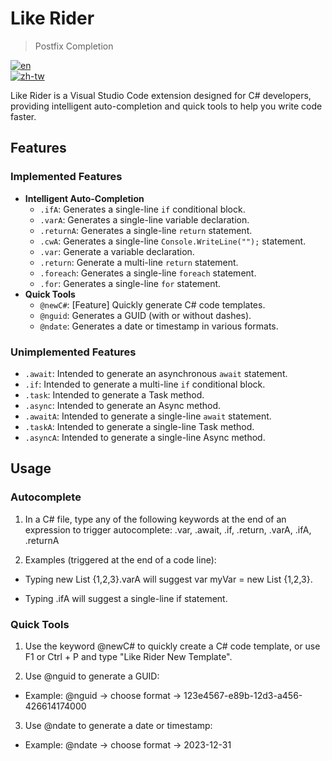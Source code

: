 # Like Rider 
> Postfix Completion

[![en](https://img.shields.io/badge/lang-en-red.svg)](README.md)  
[![zh-tw](https://img.shields.io/badge/lang-zh--tw-blue.svg)](README.zh-tw.md)

Like Rider is a Visual Studio Code extension designed for C# developers, providing intelligent auto-completion and quick tools to help you write code faster.

## Features

### Implemented Features

- **Intelligent Auto-Completion**
  - `.ifA`: Generates a single-line `if` conditional block.
  - `.varA`: Generates a single-line variable declaration.
  - `.returnA`: Generates a single-line `return` statement.
  - `.cwA`: Generates a single-line `Console.WriteLine("");` statement.
  - `.var`: Generate a variable declaration.
  - `.return`: Generate a multi-line `return` statement.
  - `.foreach`: Generates a single-line `foreach` statement.
  - `.for`: Generates a single-line `for` statement.
- **Quick Tools**
  - `@newC#`: [Feature] Quickly generate C# code templates.
  - `@nguid`: Generates a GUID (with or without dashes).
  - `@ndate`: Generates a date or timestamp in various formats.

### Unimplemented Features

- `.await`: Intended to generate an asynchronous `await` statement.
- `.if`: Intended to generate a multi-line `if` conditional block.
- `.task`: Intended to generate a Task method.
- `.async`: Intended to generate an Async method.
- `.awaitA`: Intended to generate a single-line `await` statement.
- `.taskA`: Intended to generate a single-line Task method.
- `.asyncA`: Intended to generate a single-line Async method.



## Usage

### Autocomplete

1. In a C# file, type any of the following keywords at the end of an expression to trigger autocomplete:
.var, .await, .if, .return, .varA, .ifA, .returnA

2. Examples (triggered at the end of a code line):

  - Typing new List<int> {1,2,3}.varA will suggest var myVar = new List<int> {1,2,3}.

  - Typing .ifA will suggest a single-line if statement.

### Quick Tools

1. Use the keyword @newC# to quickly create a C# code template, or use F1 or Ctrl + P and type "Like Rider New Template".

2. Use @nguid to generate a GUID:
  - Example: @nguid → choose format → 123e4567-e89b-12d3-a456-426614174000

3. Use @ndate to generate a date or timestamp:
  - Example: @ndate → choose format → 2023-12-31
